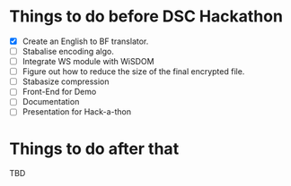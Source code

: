 # Things to do before DSC Hackathon

- [x] Create an English to BF translator.
- [ ] Stabalise encoding algo.
- [ ] Integrate WS module with WiSDOM
- [ ] Figure out how to reduce the size of the final encrypted file.
- [ ] Stabasize compression
- [ ] Front-End for Demo
- [ ] Documentation
- [ ] Presentation for Hack-a-thon

# Things to do after that
TBD